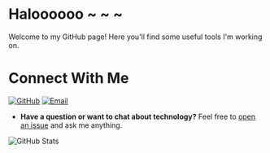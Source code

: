 # Haloooooo ~ ~ ~

Welcome to my GitHub page! Here you'll find some useful tools I'm working on.

# Connect With Me
[![GitHub](https://img.shields.io/badge/GitHub-LamarckLab-black?style=flat-square&logo=github)](https://github.com/LamarckLab)
[![Email](https://img.shields.io/badge/Email-lamarckLab@163.com-red?style=flat-square&logo=gmail)](mailto:lamarckLab@163.com)

- **Have a question or want to chat about technology?** Feel free to [open an issue](https://github.com/LamarckLab/LamarckLab/issues) and ask me anything.

![GitHub Stats](https://github-readme-stats.vercel.app/api?username=LamarckLab&show_icons=true&theme=dark)

